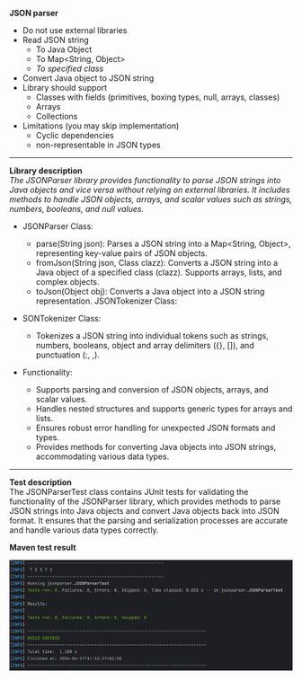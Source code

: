 **JSON parser**

- Do not use external libraries
- Read JSON string
    - To Java Object
    - To Map<String, Object>
    - *To specified class*
- Convert Java object to JSON string
- Library should support
    - Classes with fields (primitives, boxing types, null, arrays, classes)
    - Arrays
    - Collections
- Limitations (you may skip implementation)
    - Cyclic dependencies
    - non-representable in JSON types
*********
**Library description**\
*The JSONParser library provides functionality to parse JSON strings into Java objects and vice versa without relying on external libraries. It includes methods to handle JSON objects, arrays, and scalar values such as strings, numbers, booleans, and null values.*
- JSONParser Class:
  - parse(String json): Parses a JSON string into a Map<String, Object>, representing key-value pairs of JSON objects.
  - fromJson(String json, Class<T> clazz): Converts a JSON string into a Java object of a specified class (clazz). Supports arrays, lists, and complex objects.
  - toJson(Object obj): Converts a Java object into a JSON string representation.
    JSONTokenizer Class:

- SONTokenizer Class:
  - Tokenizes a JSON string into individual tokens such as strings, numbers, booleans, object and array delimiters ({}, []), and punctuation (:, ,).

- Functionality:
  - Supports parsing and conversion of JSON objects, arrays, and scalar values.
  - Handles nested structures and supports generic types for arrays and lists.
  - Ensures robust error handling for unexpected JSON formats and types.
  - Provides methods for converting Java objects into JSON strings, accommodating various data types.

*********
**Test description**\
The JSONParserTest class contains JUnit tests for validating the functionality of the JSONParser library, which provides methods to parse JSON strings into Java objects and convert Java objects back into JSON format. It ensures that the parsing and serialization processes are accurate and handle various data types correctly.

**Maven test result**

![img.png](img.png)
